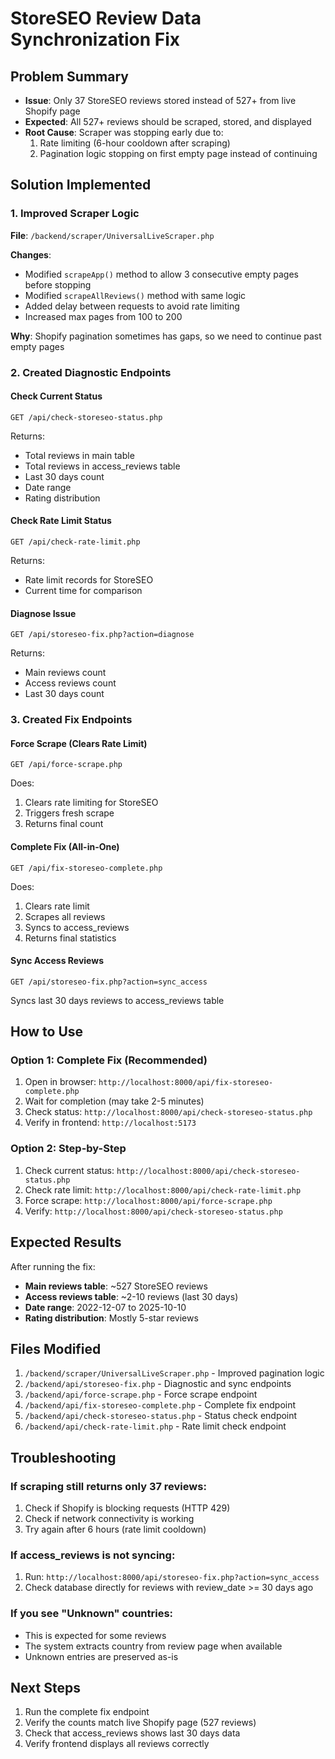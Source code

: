 # StoreSEO Review Data Synchronization Fix

## Problem Summary
- **Issue**: Only 37 StoreSEO reviews stored instead of 527+ from live Shopify page
- **Expected**: All 527+ reviews should be scraped, stored, and displayed
- **Root Cause**: Scraper was stopping early due to:
  1. Rate limiting (6-hour cooldown after scraping)
  2. Pagination logic stopping on first empty page instead of continuing

## Solution Implemented

### 1. Improved Scraper Logic
**File**: `/backend/scraper/UniversalLiveScraper.php`

**Changes**:
- Modified `scrapeApp()` method to allow 3 consecutive empty pages before stopping
- Modified `scrapeAllReviews()` method with same logic
- Added delay between requests to avoid rate limiting
- Increased max pages from 100 to 200

**Why**: Shopify pagination sometimes has gaps, so we need to continue past empty pages

### 2. Created Diagnostic Endpoints

#### Check Current Status
```
GET /api/check-storeseo-status.php
```
Returns:
- Total reviews in main table
- Total reviews in access_reviews table
- Last 30 days count
- Date range
- Rating distribution

#### Check Rate Limit Status
```
GET /api/check-rate-limit.php
```
Returns:
- Rate limit records for StoreSEO
- Current time for comparison

#### Diagnose Issue
```
GET /api/storeseo-fix.php?action=diagnose
```
Returns:
- Main reviews count
- Access reviews count
- Last 30 days count

### 3. Created Fix Endpoints

#### Force Scrape (Clears Rate Limit)
```
GET /api/force-scrape.php
```
Does:
1. Clears rate limiting for StoreSEO
2. Triggers fresh scrape
3. Returns final count

#### Complete Fix (All-in-One)
```
GET /api/fix-storeseo-complete.php
```
Does:
1. Clears rate limit
2. Scrapes all reviews
3. Syncs to access_reviews
4. Returns final statistics

#### Sync Access Reviews
```
GET /api/storeseo-fix.php?action=sync_access
```
Syncs last 30 days reviews to access_reviews table

## How to Use

### Option 1: Complete Fix (Recommended)
1. Open in browser: `http://localhost:8000/api/fix-storeseo-complete.php`
2. Wait for completion (may take 2-5 minutes)
3. Check status: `http://localhost:8000/api/check-storeseo-status.php`
4. Verify in frontend: `http://localhost:5173`

### Option 2: Step-by-Step
1. Check current status: `http://localhost:8000/api/check-storeseo-status.php`
2. Check rate limit: `http://localhost:8000/api/check-rate-limit.php`
3. Force scrape: `http://localhost:8000/api/force-scrape.php`
4. Verify: `http://localhost:8000/api/check-storeseo-status.php`

## Expected Results
After running the fix:
- **Main reviews table**: ~527 StoreSEO reviews
- **Access reviews table**: ~2-10 reviews (last 30 days)
- **Date range**: 2022-12-07 to 2025-10-10
- **Rating distribution**: Mostly 5-star reviews

## Files Modified
1. `/backend/scraper/UniversalLiveScraper.php` - Improved pagination logic
2. `/backend/api/storeseo-fix.php` - Diagnostic and sync endpoints
3. `/backend/api/force-scrape.php` - Force scrape endpoint
4. `/backend/api/fix-storeseo-complete.php` - Complete fix endpoint
5. `/backend/api/check-storeseo-status.php` - Status check endpoint
6. `/backend/api/check-rate-limit.php` - Rate limit check endpoint

## Troubleshooting

### If scraping still returns only 37 reviews:
1. Check if Shopify is blocking requests (HTTP 429)
2. Check if network connectivity is working
3. Try again after 6 hours (rate limit cooldown)

### If access_reviews is not syncing:
1. Run: `http://localhost:8000/api/storeseo-fix.php?action=sync_access`
2. Check database directly for reviews with review_date >= 30 days ago

### If you see "Unknown" countries:
- This is expected for some reviews
- The system extracts country from review page when available
- Unknown entries are preserved as-is

## Next Steps
1. Run the complete fix endpoint
2. Verify the counts match live Shopify page (527 reviews)
3. Check that access_reviews shows last 30 days data
4. Verify frontend displays all reviews correctly

